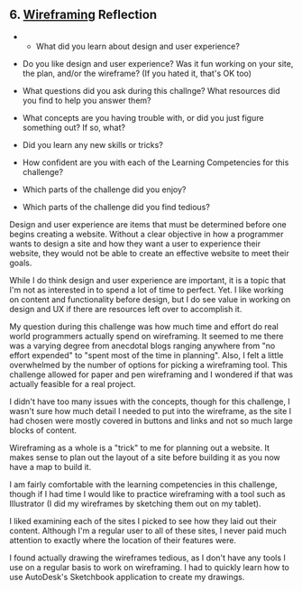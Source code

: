 ## 6. [Wireframing](6_wireframing/readme.md) Reflection

* * What did you learn about design and user experience? 
* Do you like design and user experience? Was it fun working on your site, the plan, and/or the wireframe? (If you hated it, that's OK too)

* What questions did you ask during this challnge? What resources did you find to help you answer them?  
* What concepts are you having trouble with, or did you just figure something out? If so, what?  
* Did you learn any new skills or tricks?
* How confident are you with each of the Learning Competencies for this challenge? 
* Which parts of the challenge did you enjoy?
* Which parts of the challenge did you find tedious?

Design and user experience are items that must be determined before one begins creating a website.  Without a clear objective in how a programmer wants to design a site and how they want a user to experience their website, they would not be able to create an effective website to meet their goals.

While I do think design and user experience are important, it is a topic that I'm not as interested in to spend a lot of time to perfect.  Yet.  I like working on content and functionality before design, but I do see value in working on design and UX if there are resources left over to accomplish it.

My question during this challenge was how much time and effort do real world programmers actually spend on wireframing.  It seemed to me there was a varying degree from anecdotal blogs ranging anywhere from "no effort expended" to "spent most of the time in planning".  Also, I felt a little overwhelmed by the number of options for picking a wireframing tool.  This challenge allowed for paper and pen wireframing and I wondered if that was actually feasible for a real project.

I didn't have too many issues with the concepts, though for this challenge, I wasn't sure how much detail I needed to put into the wireframe, as the site I had chosen were mostly covered in buttons and links and not so much large blocks of content.

Wireframing as a whole is a "trick" to me for planning out a website.  It makes sense to plan out the layout of a site before building it as you now have a map to build it.

I am fairly comfortable with the learning competencies in this challenge, though if I had time I would like to practice wireframing with a tool such as Illustrator (I did my wireframes by sketching them out on my tablet).

I liked examining each of the sites I picked to see how they laid out their content.  Although I'm a regular user to all of these sites, I never paid much attention to exactly where the location of their features were.

I found actually drawing the wireframes tedious, as I don't have any tools I use on a regular basis to work on wireframing.  I had to quickly learn how to use AutoDesk's Sketchbook application to create my drawings.



